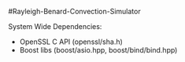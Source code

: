 #Rayleigh-Benard-Convection-Simulator 

System Wide Dependencies:
 - OpenSSL C API (openssl/sha.h)
 - Boost libs (boost/asio.hpp, boost/bind/bind.hpp)
